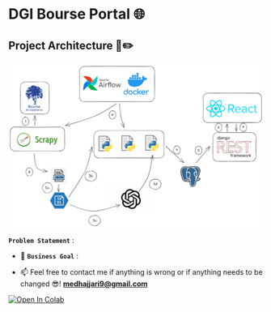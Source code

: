 # DGI Bourse Portal 🌐

## Project Architecture 📐✏️
<img src="DGI_Project_schema.png">


**`Problem Statement`** : 

- 🎯 **`Business Goal`** : 

- 📫 Feel free to contact me if anything is wrong or if anything needs to be changed 😎!  **medhajjari9@gmail.com**

<a href="https://colab.research.google.com/github/heisenberghj7/DGI-Bourse-Portal/" target="_blank"><img src="https://colab.research.google.com/assets/colab-badge.svg" alt="Open In Colab"/></a>

